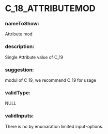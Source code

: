 

# C_18_ATTRIBUTEMOD



  


### nameToShow:
  
Attribute mod  


### description:
  
Single Attribute value of C_19  


### suggestion:
  
modul of C_19, we recommend C_19 for usage  


### validType:
  
NULL  


### validInputs:
  
There is no by enumaration limited input-options.


